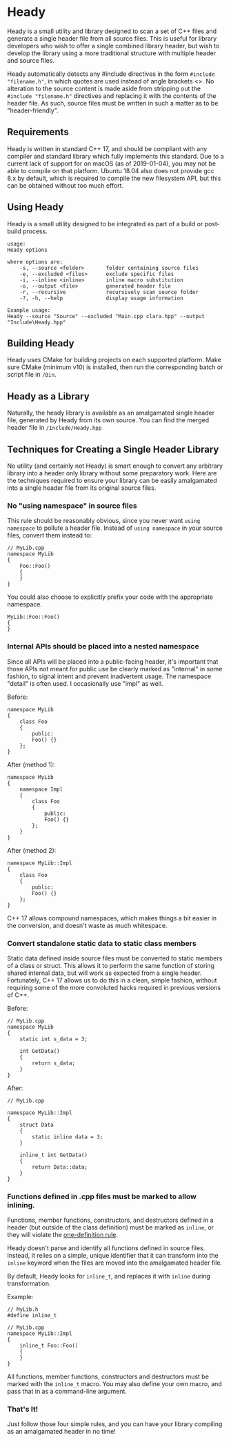 # Heady
Heady is a small utility and library designed to scan a set of C++ files and generate a single header file from all source files.  This is useful for library developers who wish to offer a single combined library header, but wish to develop the library using a more traditional structure with multiple header and source files.

Heady automatically detects any #include directives in the form ```#include "filename.h"```, in which quotes are used instead of angle brackets <>.  No alteration to the source content is made aside from stripping out the ```#include "filename.h"``` directives and replacing it with the contents of the header file.  As such, source files must be written in such a matter as to be "header-friendly".

## Requirements
Heady is written in standard C++ 17, and should be compliant with any compiler and standard library which fully implements this standard.  Due to a current lack of support for <filesystem> on macOS (as of 2019-01-04), you may not be able to compile on that platform.  Ubuntu 18.04 also does not provide gcc 8.x by default, which is required to compile the new filesystem API, but this can be obtained without too much effort.

## Using Heady
Heady is a small utility designed to be integrated as part of a build or post-build process.

    usage:
    Heady options

    where options are:
        -s, --source <folder>       folder containing source files
        -e, --excluded <files>      exclude specific files
        -i, --inline <inline>       inline macro substitution
        -o, --output <file>         generated header file
        -r, --recursive             recursively scan source folder
        -?, -h, --help              display usage information

    Example usage:
    Heady --source "Source" --excluded "Main.cpp clara.hpp" --output "Include\Heady.hpp"

## Building Heady
Heady uses CMake for building projects on each supported platform.  Make sure CMake (minimum v10) is installed, then run the corresponding batch or script file in ```/Bin```.

## Heady as a Library
Naturally, the heady library is available as an amalgamated single header file, generated by Heady from its own source.  You can find the merged header file in ```/Include/Heady.hpp```

## Techniques for Creating a Single Header Library
No utility (and certainly not Heady) is smart enough to convert any arbitrary library into a header only library without some preparatory work.  Here are the techniques required to ensure your library can be easily amalgamated into a single header file from its original source files.

### No "using namespace" in source files
This rule should be reasonably obvious, since you never want ```using namespace``` to pollute a header file.  Instead of ```using namespace``` in your source files, convert them instead to:

    // MyLib.cpp
    namespace MyLib
    {
        Foo::Foo()
        {
        }
    }
    
You could also choose to explicitly prefix your code with the appropriate namespace.

    MyLib::Foo::Foo()
    {
    }

### Internal APIs should be placed into a nested namespace
Since all APIs will be placed into a public-facing header, it's important that those APIs not meant for public use be clearly marked as "internal" in some fashion, to signal intent and prevent inadvertent usage.  The namespace "detail" is often used.  I occasionally use "impl" as well.

Before:

    namespace MyLib
    {
        class Foo
        {
            public:
            Foo() {}
        };
    } 
    
After (method 1):

    namespace MyLib
    {
        namespace Impl
        {
            class Foo
            {
                public:
                Foo() {}
            };
        }
    } 

After (method 2):

    namespace MyLib::Impl
    {
        class Foo
        {
            public:
            Foo() {}
        };
    } 


C++ 17 allows compound namespaces, which makes things a bit easier in the conversion, and doesn't waste as much whitespace.

### Convert standalone static data to static class members
Static data defined inside source files must be converted to static members of a class or struct.  This allows it to perform the same function of storing shared internal data, but will work as expected from a single header.  Fortunately, C++ 17 allows us to do this in a clean, simple fashion, without requiring some of the more convoluted hacks required in previous versions of C++.

Before:

    // MyLib.cpp
    namespace MyLib
    {
        static int s_data = 3;    
    
        int GetData()
        {
            return s_data;
        }
    }
    
After:

    // MyLib.cpp
    
    namespace MyLib::Impl
    {
        struct Data
        {
            static inline data = 3;
        }
        
        inline_t int GetData()
        {
            return Data::data;
        }
    }

### Functions defined in .cpp files must be marked to allow inlining.
Functions, member functions, constructors, and destructors defined in a header (but outside of the class definition) must be marked as ```inline```, or they will violate the [one-definition rule](https://en.wikipedia.org/wiki/One_Definition_Rule).

Heady doesn't parse and identify all functions defined in source files.  Instead, it relies on a simple, unique identifier that it can transform into the ```inline``` keyword when the files are moved into the amalgamated header file.

By default, Heady looks for ```inline_t```, and replaces it with ```inline``` during transformation.

Example:

    // MyLib.h
    #define inline_t

    // MyLib.cpp
    namespace MyLib::Impl
    {
        inline_t Foo::Foo()
        {
        }
    }
    
All functions, member functions, constructors and destructors must be marked with the ```inline_t``` macro.  You may also define your own macro, and pass that in as a command-line argument.
   
### That's It!
Just follow those four simple rules, and you can have your library compiling as an amalgamated header in no time!
